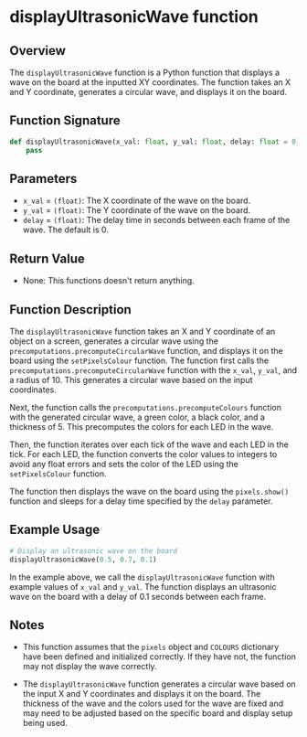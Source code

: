 # displayUltrasonicWave function

## Overview

The `displayUltrasonicWave` function is a Python function that displays a wave on the board at the inputted XY coordinates. The function takes an X and Y coordinate, generates a circular wave, and displays it on the board.

## Function Signature

```py
def displayUltrasonicWave(x_val: float, y_val: float, delay: float = 0) -> None:
    pass
```

## Parameters

- `x_val` = `(float)`: The X coordinate of the wave on the board.
- `y_val` = `(float)`: The Y coordinate of the wave on the board.
- `delay` = `(float)`: The delay time in seconds between each frame of the wave. The default is 0.

## Return Value

- None: This functions doesn't return anything.

## Function Description

The `displayUltrasonicWave` function takes an X and Y coordinate of an object on a screen, generates a circular wave using the `precomputations.precomputeCircularWave` function, and displays it on the board using the `setPixelsColour` function. The function first calls the `precomputations.precomputeCircularWave` function with the `x_val`, `y_val`, and a radius of 10. This generates a circular wave based on the input coordinates.

Next, the function calls the `precomputations.precomputeColours` function with the generated circular wave, a green color, a black color, and a thickness of 5. This precomputes the colors for each LED in the wave.

Then, the function iterates over each tick of the wave and each LED in the tick. For each LED, the function converts the color values to integers to avoid any float errors and sets the color of the LED using the `setPixelsColour` function.

The function then displays the wave on the board using the `pixels.show()` function and sleeps for a delay time specified by the `delay` parameter.

## Example Usage

```py
# Display an ultrasonic wave on the board
displayUltrasonicWave(0.5, 0.7, 0.1)
```

In the example above, we call the `displayUltrasonicWave` function with example values of `x_val` and `y_val`. The function displays an ultrasonic wave on the board with a delay of 0.1 seconds between each frame.

## Notes

- This function assumes that the `pixels` object and `COLOURS` dictionary have been defined and initialized correctly. If they have not, the function may not display the wave correctly.

- The `displayUltrasonicWave` function generates a circular wave based on the input X and Y coordinates and displays it on the board. The thickness of the wave and the colors used for the wave are fixed and may need to be adjusted based on the specific board and display setup being used.
